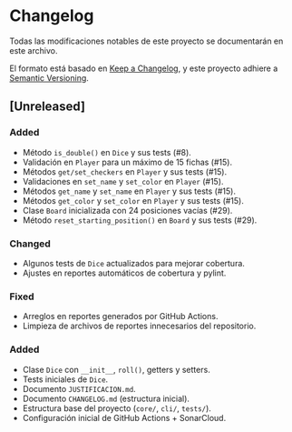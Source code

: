 # Changelog
Todas las modificaciones notables de este proyecto se documentarán en este archivo.

El formato está basado en [Keep a Changelog](https://keepachangelog.com/es-ES/1.0.0/),
y este proyecto adhiere a [Semantic Versioning](https://semver.org/lang/es/).

## [Unreleased]

### Added
- Método `is_double()` en `Dice` y sus tests (#8).
- Validación en `Player` para un máximo de 15 fichas (#15).
- Métodos `get/set_checkers` en `Player` y sus tests (#15).
- Validaciones en `set_name` y `set_color` en `Player` (#15).
- Métodos `get_name` y `set_name` en `Player` y sus tests (#15).
- Métodos `get_color` y `set_color` en `Player` y sus tests (#15).
- Clase `Board` inicializada con 24 posiciones vacías (#29).
- Método `reset_starting_position()` en `Board` y sus tests (#29).

### Changed
- Algunos tests de `Dice` actualizados para mejorar cobertura.
- Ajustes en reportes automáticos de cobertura y pylint.

### Fixed
- Arreglos en reportes generados por GitHub Actions.
- Limpieza de archivos de reportes innecesarios del repositorio.

### Added
- Clase `Dice` con `__init__`, `roll()`, getters y setters.
- Tests iniciales de `Dice`.
- Documento `JUSTIFICACION.md`.
- Documento `CHANGELOG.md` (estructura inicial).
- Estructura base del proyecto (`core/`, `cli/`, `tests/`).
- Configuración inicial de GitHub Actions + SonarCloud.
